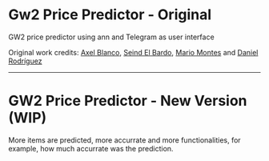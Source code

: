 # Gw2 Price Predictor - Original
GW2 price predictor using ann and Telegram as user interface

Original work credits: [Axel Blanco](https://github.com/Drimmark), [Seind El Bardo](https://github.com/SeindElBardo), [Mario Montes](https://github.com/mariomnts) and [Daniel Rodríguez](https://github.com/Patataman)

------

# GW2 Price Predictor - New Version (WIP)

More items are predicted, more accurrate and more functionalities, for example, how much accurrate was the prediction.

